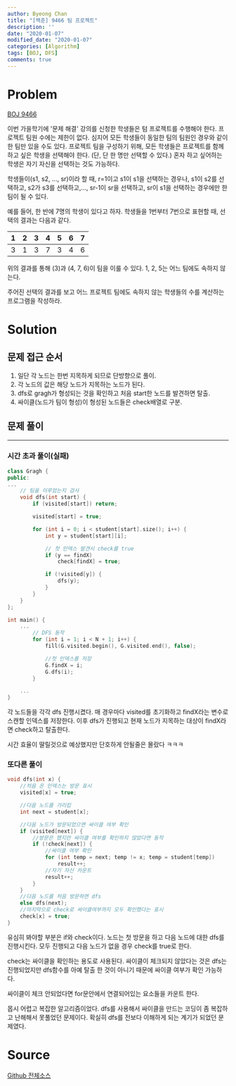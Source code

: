 ```yaml
---
author: Byeong Chan
title: "[백준] 9466 팀 프로젝트"
description: ''
date: "2020-01-07"
modified_date: "2020-01-07"
categories: [Algorithm]
tags: [BOJ, DFS]
comments: true
---
```


# Problem

[BOJ 9466](https://www.acmicpc.net/problem/9466)

이번 가을학기에 '문제 해결' 강의를 신청한 학생들은 텀 프로젝트를 수행해야 한다. 프로젝트 팀원 수에는 제한이 없다. 심지어 모든 학생들이 동일한 팀의 팀원인 경우와 같이 한 팀만 있을 수도 있다. 프로젝트 팀을 구성하기 위해, 모든 학생들은 프로젝트를 함께하고 싶은 학생을 선택해야 한다. (단, 단 한 명만 선택할 수 있다.) 혼자 하고 싶어하는 학생은 자기 자신을 선택하는 것도 가능하다.

학생들이(s1, s2, ..., sr)이라 할 때, r=1이고 s1이 s1을 선택하는 경우나, s1이 s2를 선택하고, s2가 s3를 선택하고,..., sr-1이 sr을 선택하고, sr이 s1을 선택하는 경우에만 한 팀이 될 수 있다.

예를 들어, 한 반에 7명의 학생이 있다고 하자. 학생들을 1번부터 7번으로 표현할 때, 선택의 결과는 다음과 같다.

|  1  |  2  |  3  |  4  |  5  |  6  |  7  |
| :-: | :-: | :-: | :-: | :-: | :-: | :-: |
|  3  |  1  |  3  |  7  |  3  |  4  |  6  |

위의 결과를 통해 (3)과 (4, 7, 6)이 팀을 이룰 수 있다. 1, 2, 5는 어느 팀에도 속하지 않는다.

주어진 선택의 결과를 보고 어느 프로젝트 팀에도 속하지 않는 학생들의 수를 계산하는 프로그램을 작성하라.

# Solution

## 문제 접근 순서

1. 일단 각 노드는 한번 지목하게 되므로 단방향으로 풀이.
2. 각 노드의 값은 해당 노드가 지목하는 노드가 된다.
3. dfs로 gragh가 형성되는 것을 확인하고 처음 start한 노드를 발견하면 탈출.
4. 싸이클(노드가 팀이 형성)이 형성된 노드들은 check배열로 구분.

## 문제 풀이

---

### 시간 초과 풀이(실패)

```cpp
class Gragh {
public:
...
	// 팀을 이루었는지 검사
	void dfs(int start) {
		if (visited[start]) return;

		visited[start] = true;

		for (int i = 0; i < student[start].size(); i++) {
			int y = student[start][i];

			// 첫 인덱스 발견시 check를 true
			if (y == findX)
				check[findX] = true;

			if (!visited[y]) {
				dfs(y);
			}
		}
	}
};

int main() {
	...
		// DFS 동작
		for (int i = 1; i < N + 1; i++) {
			fill(G.visited.begin(), G.visited.end(), false);

			//첫 인덱스를 저장
			G.findX = i;
			G.dfs(i);
		}

	...
}
```

각 노드들을 각각 dfs 진행시켰다. 매 경우마다 visited를 초기화하고 findX라는 변수로 스캔할 인덱스를 저장한다. 이후 dfs가 진행되고 현재 노드가 지목하는 대상이 findX라면 check하고 탈출한다.

시간 효율이 딸릴것으로 예상했지만 단호하게 안될줄은 몰랐다 ㅋㅋㅋ

### 또다른 풀이

```cpp
void dfs(int x) {
	//처음 온 인덱스는 방문 표시
	visited[x] = true;

	//다음 노드를 가리킴
	int next = student[x];

	//다음 노드가 방문되었으면 싸이클 여부 확인
	if (visited[next]) {
		//방문은 했지만 싸이클 여부를 확인하지 않았다면 동작
		if (!check[next]) {
			//싸이클 여부 확인
			for (int temp = next; temp != x; temp = student[temp])
				result++;
			//자기 자신 카운트
			result++;
		}
	}
	//다음 노드를 처음 방문하면 dfs
	else dfs(next);
	//마지막으로 check로 싸이클여부까지 모두 확인했다는 표시
	check[x] = true;
}
```

유심히 봐야할 부분은 if와 check이다. 노드는 첫 방문을 하고 다음 노드에 대한 dfs를 진행시킨다. 모두 진행되고 다음 노드가 없을 경우 check를 true로 한다.

check는 싸이클을 확인하는 용도로 사용된다. 싸이클이 체크되지 않았다는 것은 dfs는 진행되었지만 dfs함수를 아예 탈출 한 것이 아니기 때문에 싸이클 여부가 확인 가능하다.

싸이클이 체크 안되었다면 for문안에서 연결되어있는 요소들을 카운트 한다.

몹시 어렵고 복잡한 알고리즘이었다. dfs를 사용해서 싸이클을 만드는 코딩이 좀 복잡하고 난해해서 못풀었던 문제이다. 확실히 dfs를 전보다 이해하게 되는 계기가 되었던 문제였다.

# Source

[Github 전체소스](https://github.com/MinByeongChan/myMBC/blob/master/Codetest/baekjoon/9466_TeamProject.cpp)
